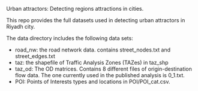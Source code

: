Urban attractors: Detecting regions attractions in cities.

This repo provides the full datasets used in detecting urban attractors in Riyadh city. 

The data directory includes the following data sets:
* road_nw: the road network data. contains street_nodes.txt and street_edges.txt
* taz: the shapefile of Traffic Analysis Zones (TAZes) in taz_shp
* taz_od: The OD matrices. Contains 8 different files of origin-destination flow data. The one currently used in the published analysis is 0_1.txt.
* POI: Points of Interests types and locations in POI/POI_cat.csv.
